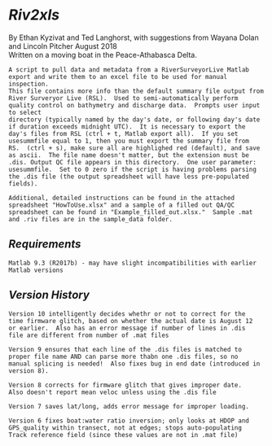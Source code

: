 # *Riv2xls*

By Ethan Kyzivat and Ted Langhorst, with suggestions from Wayana Dolan 
and Lincoln Pitcher
August 2018  
Written on a moving boat in the Peace-Athabasca Delta.  

    A script to pull data and metadata from a RiverSurveyorLive Matlab
    export and write them to an excel file to be used for manual inspection.  
    This file contains more info than the default summary file output from 
    River Surveryor Live (RSL).  Used to semi-automatically perform
    quality control on bathymetry and discharge data.  Prompts user input to select
    directory (typically named by the day's date, or following day's date
    if duration exceeds midnight UTC).  It is necessary to export the
    day's files from RSL (ctrl + t, Matlab export all).  If you set
    usesummfile equal to 1, then you must export the summary file from
    RS.  (ctrl + s), make sure all are highlighed red (default), and save
    as ascii.  The file name doesn't matter, but the extension must be
    .dis. Output QC file appears in this directory.  One user parameter:
    usesummfile.  Set to 0 zero if the script is having problems parsing
    the .dis file (the output spreadsheet will have less pre-populated
    fields).

    Additional, detailed instructions can be found in the attached
    spreadsheet "HowToUse.xlsx" and a sample of a filled out QA/QC
    spreadsheet can be found in "Example_filled_out.xlsx."  Sample .mat
    and .riv files are in the sample_data folder.



## *Requirements*
    Matlab 9.3 (R2017b) - may have slight incompatibilities with earlier 
    Matlab versions

## *Version History*
    Version 10 intelligently decides whethr or not to correct for the
    time firmware glitch, based on whether the actual date is August 12
    or earlier.  Also has an error message if number of lines in .dis
    file are different from number of .mat files

    Version 9 ensures that each line of the .dis files is matched to
    proper file name AND can parse more thabn one .dis files, so no
    manual splicing is needed!  Also fixes bug in end date (introduced in
    version 8).

    Version 8 corrects for firmware glitch that gives improper date.
    Also doesn't report mean veloc unless using the .dis file

    Version 7 saves lat/long, adds error message for improper loading.

    Version 6 fixes boat:water ratio inversion; only looks at HDOP and
    GPS_quality within transect, not at edges; stops auto-populating
    Track reference field (since these values are not in .mat file)
